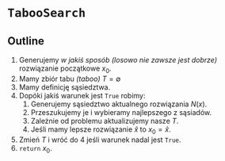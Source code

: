 # `TabooSearch`

## Outline

1. Generujemy *w jakiś sposób (losowo nie zawsze jest dobrze)* rozwiązanie początkowe $x_0$.
2. Mamy zbiór tabu *(taboo)* $T = \emptyset$
3. Mamy definicję sąsiedztwa.
4. Dopóki jakiś warunek jest `True` robimy:
   1. Generujemy sąsiedztwo aktualnego rozwiązania $N(x)$.
   2. Przeszukujemy je i wybieramy najlepszego z sąsiadów.
   3. Zależnie od problemu aktualizujemy nasze $T$.
   4. Jeśli mamy lepsze rozwiązanie $\hat{x}$ to $x_0 = \hat{x}$.
5. Zmień $T$ i wróć do 4 jeśli warunek nadal jest `True`.
6. `return` $x_0$.
